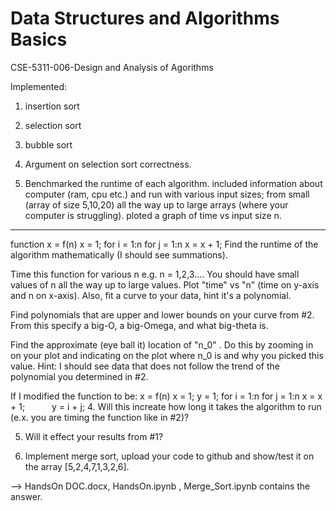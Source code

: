 # Data Structures and Algorithms Basics
CSE-5311-006-Design and Analysis of Agorithms

Implemented:

1. insertion sort

2. selection sort

3. bubble sort

4. Argument on selection sort correctness.

3. Benchmarked the runtime of each algorithm. included information about computer (ram, cpu etc.) and run with various input sizes; from small (array of size 5,10,20) all the way up to large arrays (where your computer is struggling).  ploted a graph of time vs input size n. 
--------------------------------------------------------------------------------------------------------------------------------

function x = f(n)
   x = 1;
   for i = 1:n
        for j = 1:n
             x = x + 1;
Find the runtime of the algorithm mathematically (I should see summations).

Time this function for various n e.g. n = 1,2,3.... You should have small values of n all the way up to large values. Plot "time" vs "n" (time on y-axis and n on x-axis). Also, fit a curve to your data, hint it's a polynomial. 

Find polynomials that are upper and lower bounds on your curve from #2. From this specify a big-O, a big-Omega, and what big-theta is.

Find the approximate (eye ball it) location of "n_0" . Do this by zooming in on your plot and indicating on the plot where n_0 is and why you picked this value. Hint: I should see data that does not follow the trend of the polynomial you determined in #2.

If I modified the function to be:
x = f(n)
   x = 1;
   y = 1;
   for i = 1:n
        for j = 1:n
             x = x + 1;
        y = i + j;
4. Will this increate how long it takes the algorithm to run (e.x. you are timing the function like in #2)? 

5. Will it effect your results from #1?

6. Implement merge sort, upload your code to github and show/test it on the array [5,2,4,7,1,3,2,6].

--> HandsOn DOC.docx, HandsOn.ipynb , Merge_Sort.ipynb contains the answer.

